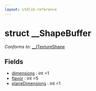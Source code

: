 ```yaml
---
layout: stdlib-reference
---
```


# struct \_\_ShapeBuffer

*Conforms to:* [\_\_ITextureShape](/stdlib-reference/interfaces/ITextureShape/index)

## Fields

* [dimensions](/stdlib-reference/types/ShapeBuffer/dimensions) : int =1
* [flavor](/stdlib-reference/types/ShapeBuffer/flavor) : int =5
* [planeDimensions](/stdlib-reference/types/ShapeBuffer/planeDimensions) : int =1

